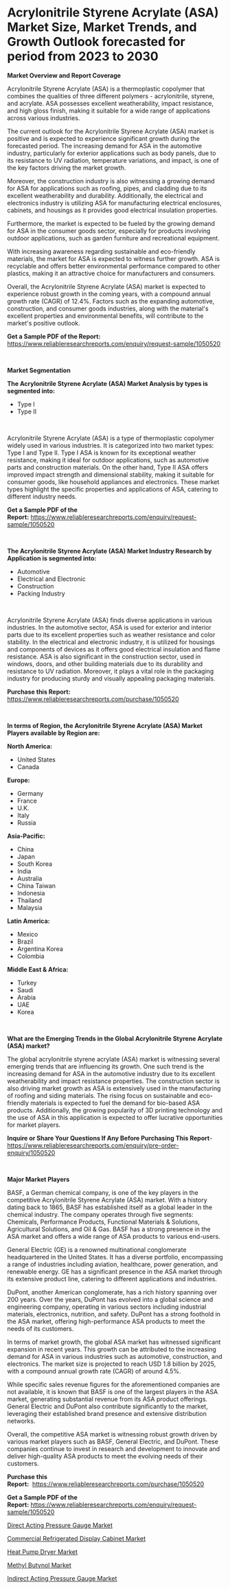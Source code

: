 <p><h1>Acrylonitrile Styrene Acrylate (ASA) Market Size, Market Trends, and Growth Outlook forecasted for period from 2023 to 2030</h1></p><p><strong>Market Overview and Report Coverage</strong></p>
<p><p>Acrylonitrile Styrene Acrylate (ASA) is a thermoplastic copolymer that combines the qualities of three different polymers - acrylonitrile, styrene, and acrylate. ASA possesses excellent weatherability, impact resistance, and high gloss finish, making it suitable for a wide range of applications across various industries.</p><p>The current outlook for the Acrylonitrile Styrene Acrylate (ASA) market is positive and is expected to experience significant growth during the forecasted period. The increasing demand for ASA in the automotive industry, particularly for exterior applications such as body panels, due to its resistance to UV radiation, temperature variations, and impact, is one of the key factors driving the market growth.</p><p>Moreover, the construction industry is also witnessing a growing demand for ASA for applications such as roofing, pipes, and cladding due to its excellent weatherability and durability. Additionally, the electrical and electronics industry is utilizing ASA for manufacturing electrical enclosures, cabinets, and housings as it provides good electrical insulation properties.</p><p>Furthermore, the market is expected to be fueled by the growing demand for ASA in the consumer goods sector, especially for products involving outdoor applications, such as garden furniture and recreational equipment.</p><p>With increasing awareness regarding sustainable and eco-friendly materials, the market for ASA is expected to witness further growth. ASA is recyclable and offers better environmental performance compared to other plastics, making it an attractive choice for manufacturers and consumers.</p><p>Overall, the Acrylonitrile Styrene Acrylate (ASA) market is expected to experience robust growth in the coming years, with a compound annual growth rate (CAGR) of 12.4%. Factors such as the expanding automotive, construction, and consumer goods industries, along with the material's excellent properties and environmental benefits, will contribute to the market's positive outlook.</p></p>
<p><strong>Get a Sample PDF of the Report:</strong> <a href="https://www.reliableresearchreports.com/enquiry/request-sample/1050520">https://www.reliableresearchreports.com/enquiry/request-sample/1050520</a></p>
<p>&nbsp;</p>
<p><strong>Market Segmentation</strong></p>
<p><strong>The Acrylonitrile Styrene Acrylate (ASA) Market Analysis by types is segmented into:</strong></p>
<p><ul><li>Type I</li><li>Type II</li></ul></p>
<p>&nbsp;</p>
<p><p>Acrylonitrile Styrene Acrylate (ASA) is a type of thermoplastic copolymer widely used in various industries. It is categorized into two market types: Type I and Type II. Type I ASA is known for its exceptional weather resistance, making it ideal for outdoor applications, such as automotive parts and construction materials. On the other hand, Type II ASA offers improved impact strength and dimensional stability, making it suitable for consumer goods, like household appliances and electronics. These market types highlight the specific properties and applications of ASA, catering to different industry needs.</p></p>
<p><strong>Get a Sample PDF of the Report:</strong>&nbsp;<a href="https://www.reliableresearchreports.com/enquiry/request-sample/1050520">https://www.reliableresearchreports.com/enquiry/request-sample/1050520</a></p>
<p>&nbsp;</p>
<p><strong>The Acrylonitrile Styrene Acrylate (ASA) Market Industry Research by Application is segmented into:</strong></p>
<p><ul><li>Automotive</li><li>Electrical and Electronic</li><li>Construction</li><li>Packing Industry</li></ul></p>
<p>&nbsp;</p>
<p><p>Acrylonitrile Styrene Acrylate (ASA) finds diverse applications in various industries. In the automotive sector, ASA is used for exterior and interior parts due to its excellent properties such as weather resistance and color stability. In the electrical and electronic industry, it is utilized for housings and components of devices as it offers good electrical insulation and flame resistance. ASA is also significant in the construction sector, used in windows, doors, and other building materials due to its durability and resistance to UV radiation. Moreover, it plays a vital role in the packaging industry for producing sturdy and visually appealing packaging materials.</p></p>
<p><strong>Purchase this Report:</strong>&nbsp; <a href="https://www.reliableresearchreports.com/purchase/1050520">https://www.reliableresearchreports.com/purchase/1050520</a></p>
<p>&nbsp;</p>
<p><strong>In terms of Region, the Acrylonitrile Styrene Acrylate (ASA) Market Players available by Region are:</strong></p>
<p>
    <p> <strong> North America: </strong>
        <ul>
            <li>United States</li>
            <li>Canada</li>
        </ul>
        </p> 
    <p> <strong> Europe: </strong>
        <ul>
            <li>Germany</li>
            <li>France</li>
            <li>U.K.</li>
            <li>Italy</li>
            <li>Russia</li>
        </ul>
        </p> 
    <p> <strong> Asia-Pacific: </strong>
        <ul>
            <li>China</li>
            <li>Japan</li>
            <li>South Korea</li>
            <li>India</li>
            <li>Australia</li>
            <li>China Taiwan</li>
            <li>Indonesia</li>
            <li>Thailand</li>
            <li>Malaysia</li>
        </ul>
        </p> 
    <p> <strong> Latin America: </strong>
        <ul>
            <li>Mexico</li>
            <li>Brazil</li>
            <li>Argentina Korea</li>
            <li>Colombia</li>
        </ul>
        </p> 
    <p> <strong> Middle East & Africa: </strong>
        <ul>
            <li>Turkey</li>
            <li>Saudi</li>
            <li>Arabia</li>
            <li>UAE</li>
            <li>Korea</li>
        </ul>
    </p>
    </p>
<p>&nbsp;</p>
<p><strong>What are the Emerging Trends in the Global Acrylonitrile Styrene Acrylate (ASA) market?</strong></p>
<p><p>The global acrylonitrile styrene acrylate (ASA) market is witnessing several emerging trends that are influencing its growth. One such trend is the increasing demand for ASA in the automotive industry due to its excellent weatherability and impact resistance properties. The construction sector is also driving market growth as ASA is extensively used in the manufacturing of roofing and siding materials. The rising focus on sustainable and eco-friendly materials is expected to fuel the demand for bio-based ASA products. Additionally, the growing popularity of 3D printing technology and the use of ASA in this application is expected to offer lucrative opportunities for market players.</p></p>
<p><strong>Inquire or Share Your Questions If Any Before Purchasing This Report</strong>- <a href="https://www.reliableresearchreports.com/enquiry/pre-order-enquiry/1050520">https://www.reliableresearchreports.com/enquiry/pre-order-enquiry/1050520</a></p>
<p>&nbsp;</p>
<p><strong>Major Market Players</strong></p>
<p><p>BASF, a German chemical company, is one of the key players in the competitive Acrylonitrile Styrene Acrylate (ASA) market. With a history dating back to 1865, BASF has established itself as a global leader in the chemical industry. The company operates through five segments: Chemicals, Performance Products, Functional Materials & Solutions, Agricultural Solutions, and Oil & Gas. BASF has a strong presence in the ASA market and offers a wide range of ASA products to various end-users.</p><p>General Electric (GE) is a renowned multinational conglomerate headquartered in the United States. It has a diverse portfolio, encompassing a range of industries including aviation, healthcare, power generation, and renewable energy. GE has a significant presence in the ASA market through its extensive product line, catering to different applications and industries.</p><p>DuPont, another American conglomerate, has a rich history spanning over 200 years. Over the years, DuPont has evolved into a global science and engineering company, operating in various sectors including industrial materials, electronics, nutrition, and safety. DuPont has a strong foothold in the ASA market, offering high-performance ASA products to meet the needs of its customers.</p><p>In terms of market growth, the global ASA market has witnessed significant expansion in recent years. This growth can be attributed to the increasing demand for ASA in various industries such as automotive, construction, and electronics. The market size is projected to reach USD 1.8 billion by 2025, with a compound annual growth rate (CAGR) of around 4.5%.</p><p>While specific sales revenue figures for the aforementioned companies are not available, it is known that BASF is one of the largest players in the ASA market, generating substantial revenue from its ASA product offerings. General Electric and DuPont also contribute significantly to the market, leveraging their established brand presence and extensive distribution networks.</p><p>Overall, the competitive ASA market is witnessing robust growth driven by various market players such as BASF, General Electric, and DuPont. These companies continue to invest in research and development to innovate and deliver high-quality ASA products to meet the evolving needs of their customers.</p></p>
<p><strong>Purchase this Report:</strong>&nbsp;&nbsp;<a href="https://www.reliableresearchreports.com/purchase/1050520">https://www.reliableresearchreports.com/purchase/1050520</a></p>
<p></p>
<p><strong>Get a Sample PDF of the Report:</strong>&nbsp;<a href="https://www.reliableresearchreports.com/enquiry/request-sample/1050520">https://www.reliableresearchreports.com/enquiry/request-sample/1050520</a></p>
<p><p><a href="https://www.linkedin.com/pulse/direct-acting-pressure-gauge-market-size-growth-forecast/">Direct Acting Pressure Gauge Market</a></p><p><a href="https://medium.com/@evalynkoepp98698/commercial-refrigerated-display-cabinet-market-size-growth-forecast-2023-2030-cea30b84fa11">Commercial Refrigerated Display Cabinet Market</a></p><p><a href="https://medium.com/@reganklocko456458/heat-pump-dryer-market-size-growth-forecast-2023-2030-54100e151092">Heat Pump Dryer Market</a></p><p><a href="https://github.com/castoriffic/Market-Research-Report-List-1/blob/main/methyl-butynol-market.md">Methyl Butynol Market</a></p><p><a href="https://www.linkedin.com/pulse/indirect-acting-pressure-gauge-market-research-report/">Indirect Acting Pressure Gauge Market</a></p></p>